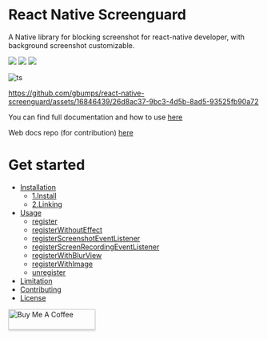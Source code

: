 <p align="center">
  <h1>React Native Screenguard</h1>
  <p>A Native library for blocking screenshot for react-native developer, with background screenshot customizable.</p>
  <a href="https://github.com/prettier/prettier"><img src="https://img.shields.io/badge/styled_with-prettier-ff69b4.svg"></a>
  <a href="https://opensource.org/licenses/MIT"><img src="https://img.shields.io/badge/License-MIT-blue.svg"></a>
  <a href="https://aleen42.github.io/badges/src/eslint.svg"><img src="https://aleen42.github.io/badges/src/eslint.svg"></a>
</p>

![ts](https://flat.badgen.net/badge/Built%20With/TypeScript/blue)


https://github.com/gbumps/react-native-screenguard/assets/16846439/26d8ac37-9bc3-4d5b-8ad5-93525fb90a72

You can find full documentation and how to use [here](https://gbumps.github.io/react-native-screenguard)

Web docs repo (for contribution) [here](https://github.com/gbumps/rn-screenguard-docs)

# Get started

<!--ts-->
  * [Installation](#installation)
    * [1.Install](https://gbumps.github.io/react-native-screenguard/docs/getting-started/install)
    * [2.Linking](https://gbumps.github.io/react-native-screenguard/docs/getting-started/linking)
  * [Usage](#usage)
     * [register](https://gbumps.github.io/react-native-screenguard/docs/usages-and-apis/register)
     * [registerWithoutEffect](https://gbumps.github.io/react-native-screenguard/docs/usages-and-apis/register-without-effect-android)
     * [registerScreenshotEventListener](https://gbumps.github.io/react-native-screenguard/docs/usages-and-apis/register-screenshot-event-listener)
     * [registerScreenRecordingEventListener](https://gbumps.github.io/react-native-screenguard/docs/usages-and-apis/register-screen-recording-event-listener)
     * [registerWithBlurView](https://gbumps.github.io/react-native-screenguard/docs/usages-and-apis/register-with-blurview)
     * [registerWithImage](https://gbumps.github.io/react-native-screenguard/docs/usages-and-apis/register-with-image)
     * [unregister](https://gbumps.github.io/react-native-screenguard/docs/usages-and-apis/unregister)
  * [Limitation](https://gbumps.github.io/react-native-screenguard/docs/limitation/)
  * [Contributing](#contributing)
  * [License](#license)
<!--te-->

<a href="https://buymeacoffee.com/hoangthongf" target="_blank"><img src="https://www.buymeacoffee.com/assets/img/custom_images/orange_img.png" alt="Buy Me A Coffee" style="height: 41px !important;width: 174px !important;box-shadow: 0px 3px 2px 0px rgba(190, 190, 190, 0.5) !important;-webkit-box-shadow: 0px 3px 2px 0px rgba(190, 190, 190, 0.5) !important;" ></a>

